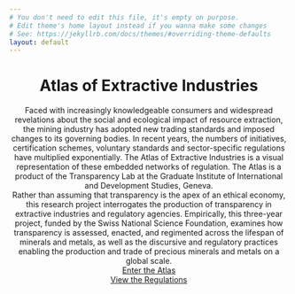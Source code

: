 ```yaml
---
# You don't need to edit this file, it's empty on purpose.
# Edit theme's home layout instead if you wanna make some changes
# See: https://jekyllrb.com/docs/themes/#overriding-theme-defaults
layout: default
---
```


<center>
<h1 class="title-intro">Atlas of Extractive Industries</h1>

<div class="title-description">
 Faced with increasingly knowledgeable consumers and widespread revelations about the social and ecological impact of resource extraction, the mining industry has adopted new trading standards and imposed changes to its governing bodies. In recent years, the numbers of initiatives, certification schemes, voluntary standards and sector-specific regulations have multiplied exponentially. The Atlas of Extractive Industries is a visual representation of these embedded networks of regulation. The Atlas is a product of the Transparency Lab at the Graduate Institute of International and Development Studies, Geneva.
<br/>
 Rather than assuming that transparency is the apex of an ethical economy, this research project interrogates the production of transparency in extractive industries and regulatory agencies. Empirically, this three-year project, funded by the Swiss National Science Foundation, examines how transparency is assessed, enacted, and regimented across the lifespan of minerals and metals, as well as the discursive and regulatory practices enabling the production and trade of precious minerals and metals on a global scale.
</div>
<div class="title-button">
 <a href="/atlas">Enter the Atlas</a>
</div>
<div class="title-button">
 <a href="/archive">View the Regulations</a>
</div>

<div class="circle"></div>

</center>

